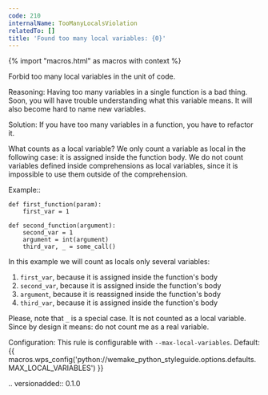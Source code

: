 ```yaml
---
code: 210
internalName: TooManyLocalsViolation
relatedTo: []
title: 'Found too many local variables: {0}'
---
```


{% import "macros.html" as macros with context %}

Forbid too many local variables in the unit of code.

Reasoning: Having too many variables in a single function is a bad
thing. Soon, you will have trouble understanding what this variable
means. It will also become hard to name new variables.

Solution: If you have too many variables in a function, you have to
refactor it.

What counts as a local variable? We only count a variable as local in
the following case: it is assigned inside the function body. We do not
count variables defined inside comprehensions as local variables, since
it is impossible to use them outside of the comprehension.

Example::

    def first_function(param):
        first_var = 1
    
    def second_function(argument):
        second_var = 1
        argument = int(argument)
        third_var, _ = some_call()

In this example we will count as locals only several variables:

1.  `first_var`, because it is assigned inside the function's body
2.  `second_var`, because it is assigned inside the function's body
3.  `argument`, because it is reassigned inside the function's body
4.  `third_var`, because it is assigned inside the function's body

Please, note that `_` is a special case. It is not counted as a local
variable. Since by design it means: do not count me as a real variable.

Configuration: This rule is configurable with `--max-local-variables`.
Default:
{{ macros.wps_config('python://wemake_python_styleguide.options.defaults.MAX_LOCAL_VARIABLES') }}

.. versionadded:: 0.1.0